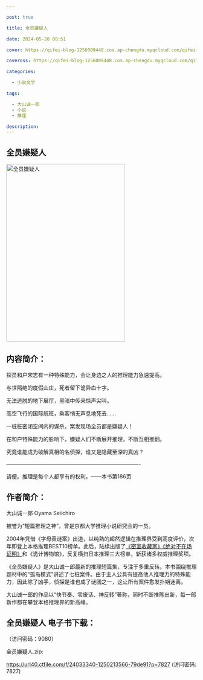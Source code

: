 ```yaml
---

post: true

title: 全员嫌疑人

date: 2024-05-28 08:51

cover: https://qifei-blog-1256009448.cos.ap-chengdu.myqcloud.com/qifei-blog/660a742b9f345e8d03d65ff2.jpg

coveross: https://qifei-blog-1256009448.cos.ap-chengdu.myqcloud.com/qifei-blog/660a742b9f345e8d03d65ff2.jpg

categories:

  - 小说文学

tags:

  - 大山诚一郎
  - 小说
  - 推理

description:
---
```


## 全员嫌疑人
<img alt="全员嫌疑人 " class="aligncenter loading" data-was-processed="true" decoding="async" fetchpriority="high" height="471" src="https://qifei-blog-1256009448.cos.ap-chengdu.myqcloud.com/qifei-blog/660a742b9f345e8d03d65ff2.jpg " style="cursor: zoom-in;" width="314"/>

## 内容简介：

探员和户宋志有一种特殊能力，会让身边之人的推理能力急速提高。

与世隔绝的度假山庄，死者留下诡异血十字。

无法逃脱的地下展厅，黑暗中传来惊声尖叫。

高空飞行的国际航班，乘客悄无声息地死去……

一桩桩密闭空间内的谋杀，案发现场全员都是嫌疑人！

在和户特殊能力的影响下，嫌疑人们不断展开推理，不断互相推翻。

究竟谁能成为破解真相的名侦探，谁又是隐藏至深的真凶？

—————————————————————————-

请便。推理是每个人都享有的权利。——本书第186页

## 作者简介：

大山诚一郎 Oyama Seiichiro

被誉为“短篇推理之神”，曾是京都大学推理小说研究会的一员。

2004年凭借《字母表谜案》出道，以纯熟的超然逻辑在推理界受到高度评价，次年即登上本格推理BEST10榜单。此后，陆续出版了<a href="https://www.huibooks.com/11762.html">《密室收藏家》</a><a href="https://www.huibooks.com/3982.html">《绝对不在场证明》</a>和《诡计博物馆》，反复横扫日本推理三大榜单，斩获诸多权威推理奖项。

《全员嫌疑人》是大山诚一郎最新的推理短篇集，专注于多重反转。本书围绕推理题材中的“孤岛模式”讲述了七桩案件。由于主人公具有提高他人推理力的特殊能力，因此除了凶手，侦探是谁也成了谜团之一，这让所有案件愈发扑朔迷离。

大山诚一郎的作品以“快节奏、零废话、神反转”著称，同时不断推陈出新，每一部新作都在攀登本格推理界的新高峰。

## 全员嫌疑人 电子书下载：

 （访问密码：9080）

全员嫌疑人.zip: 

https://url40.ctfile.com/f/24033340-1250213566-79de91?p=7827 (访问密码: 7827)
